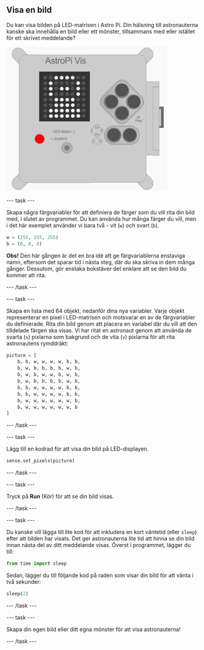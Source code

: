 ## Visa en bild

Du kan visa bilden på LED-matrisen i Astro Pi. Din hälsning till astronauterna kanske ska innehålla en bild eller ett mönster, tillsammans med eller istället för ett skrivet meddelande?

![Astronaut](images/astronaut-pic.png)

--- task ---

Skapa några färgvariabler för att definiera de färger som du vill rita din bild med, i slutet av programmet. Du kan använda hur många färger du vill, men i det här exemplet använder vi bara två - vit (`w`) och svart (`b`).

```python
w = (255, 255, 255)
b = (0, 0, 0)
```

**Obs!** Den här gången är det en bra idé att ge färgvariablerna enstaviga namn, eftersom det sparar tid i nästa steg, där du ska skriva in dem många gånger. Dessutom, gör enstaka bokstäver det enklare att se den bild du kommer att rita.

--- /task ---

--- task ---

Skapa en lista med 64 objekt, nedanför dina nya variabler. Varje objekt representerar en pixel i LED-matrisen och motsvarar en av de färgvariabler du definierade. Rita din bild genom att placera en variabel där du vill att den tilldelade färgen ska visas. Vi har ritat en astronaut genom att använda de svarta (`s`) pixlarna som bakgrund och de vita (`v`) pixlarna för att rita astronautens rymddräkt:

```python
picture = [
    b, b, w, w, w, w, b, b,
    b, w, b, b, b, b, w, b,
    b, w, b, w, w, b, w, b,
    b, w, b, b, b, b, w, b,
    b, b, w, w, w, w, b, b,
    b, b, w, w, w, w, b, b,
    b, w, w, w, w, w, w, b,
    b, w, w, w, w, w, w, b
]
```

--- /task ---

--- task ---

Lägg till en kodrad för att visa din bild på LED-displayen.

```python
sense.set_pixels(picture)
```

--- /task ---

--- task ---

Tryck på **Run** (Kör) för att se din bild visas.

--- /task ---

--- task ---

Du kanske vill lägga till lite kod för att inkludera en kort väntetid (eller `sleep`) efter att bilden har visats. Det ger astronauterna lite tid att hinna se din bild innan nästa del av ditt meddelande visas. Överst i programmet, lägger du till:

```python
from time import sleep
```

Sedan, lägger du till följande kod på raden som visar din bild för att vänta i två sekunder:

```python
sleep(2)
```

--- /task ---

--- task ---

Skapa din egen bild eller ditt egna mönster för att visa astronauterna!

--- /task ---